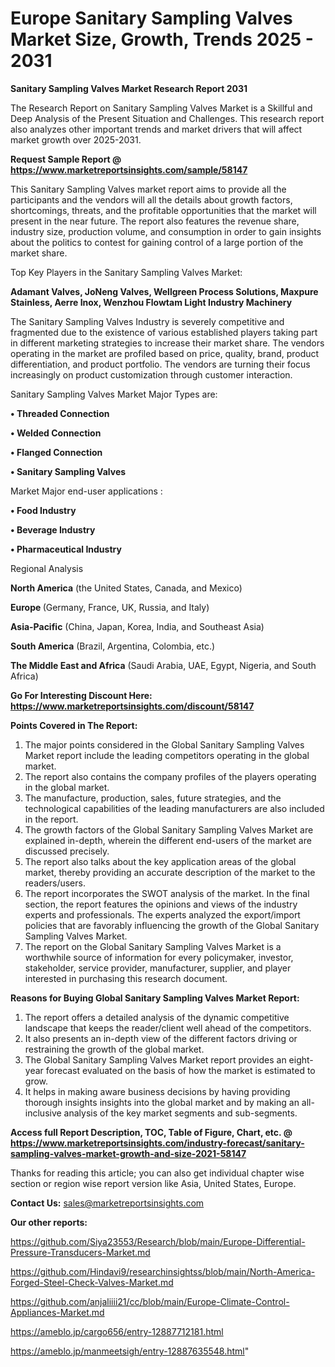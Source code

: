 # Europe Sanitary Sampling Valves Market Size, Growth, Trends 2025 - 2031

<strong>Sanitary Sampling Valves Market Research Report 2031</strong>

The Research Report on Sanitary Sampling Valves Market is a Skillful and Deep Analysis of the Present Situation and Challenges. This research report also analyzes other important trends and market drivers that will affect market growth over 2025-2031.

<strong>Request Sample Report @ <a href=https://www.marketreportsinsights.com/sample/58147>https://www.marketreportsinsights.com/sample/58147</a></strong>

This Sanitary Sampling Valves market report aims to provide all the participants and the vendors will all the details about growth factors, shortcomings, threats, and the profitable opportunities that the market will present in the near future. The report also features the revenue share, industry size, production volume, and consumption in order to gain insights about the politics to contest for gaining control of a large portion of the market share.

Top Key Players in the Sanitary Sampling Valves Market:

<strong>Adamant Valves, JoNeng Valves, Wellgreen Process Solutions, Maxpure Stainless, Aerre Inox, Wenzhou Flowtam Light Industry Machinery</strong>

The Sanitary Sampling Valves Industry is severely competitive and fragmented due to the existence of various established players taking part in different marketing strategies to increase their market share. The vendors operating in the market are profiled based on price, quality, brand, product differentiation, and product portfolio. The vendors are turning their focus increasingly on product customization through customer interaction.

Sanitary Sampling Valves Market Major Types are:

<strong>• Threaded Connection

• Welded Connection

• Flanged Connection

• Sanitary Sampling Valves</strong>

Market Major end-user applications :

<strong>• Food Industry

• Beverage Industry

• Pharmaceutical Industry</strong>

Regional Analysis

</u><strong><b>North America</b></strong> (the United States, Canada, and Mexico)

<strong><b>Europe </b></strong>(Germany, France, UK, Russia, and Italy)

<strong><b>Asia-Pacific</b></strong> (China, Japan, Korea, India, and Southeast Asia)

<strong><b>South America</b></strong> (Brazil, Argentina, Colombia, etc.)

<strong><b>The Middle East and Africa</b></strong> (Saudi Arabia, UAE, Egypt, Nigeria, and South Africa)

<strong>Go For Interesting Discount Here: <a href=https://www.marketreportsinsights.com/discount/58147>https://www.marketreportsinsights.com/discount/58147</a></strong>

<strong>Points Covered in The Report:</strong>
<ol>
  <li>The major points considered in the Global Sanitary Sampling Valves Market report include the leading competitors operating in the global market.</li>
  <li>The report also contains the company profiles of the players operating in the global market.</li>
  <li>The manufacture, production, sales, future strategies, and the technological capabilities of the leading manufacturers are also included in the report.</li>
  <li>The growth factors of the Global Sanitary Sampling Valves Market are explained in-depth, wherein the different end-users of the market are discussed precisely.</li>
  <li>The report also talks about the key application areas of the global market, thereby providing an accurate description of the market to the readers/users.</li>
  <li>The report incorporates the SWOT analysis of the market. In the final section, the report features the opinions and views of the industry experts and professionals. The experts analyzed the export/import policies that are favorably influencing the growth of the Global Sanitary Sampling Valves Market.</li>
  <li>The report on the Global Sanitary Sampling Valves Market is a worthwhile source of information for every policymaker, investor, stakeholder, service provider, manufacturer, supplier, and player interested in purchasing this research document.</li>
</ol>
<strong>Reasons for Buying Global Sanitary Sampling Valves Market Report:</strong>

<ol>
  <li>The report offers a detailed analysis of the dynamic competitive landscape that keeps the reader/client well ahead of the competitors.</li>
  <li>It also presents an in-depth view of the different factors driving or restraining the growth of the global market.</li>
  <li>The Global Sanitary Sampling Valves Market report provides an eight-year forecast evaluated on the basis of how the market is estimated to grow.</li>
  <li>It helps in making aware business decisions by having providing thorough insights insights into the global market and by making an all-inclusive analysis of the key market segments and sub-segments.</li>
</ol>
<strong>Access full Report Description, TOC, Table of Figure, Chart, etc. @ <a href=https://www.marketreportsinsights.com/industry-forecast/sanitary-sampling-valves-market-growth-and-size-2021-58147>https://www.marketreportsinsights.com/industry-forecast/sanitary-sampling-valves-market-growth-and-size-2021-58147</a></strong>


Thanks for reading this article; you can also get individual chapter wise section or region wise report version like Asia, United States, Europe.

<strong>Contact Us:</strong>
sales@marketreportsinsights.com

<strong>Our other reports:</strong>

<a href=https://github.com/Siya23553/Research/blob/main/Europe-Differential-Pressure-Transducers-Market.md>https://github.com/Siya23553/Research/blob/main/Europe-Differential-Pressure-Transducers-Market.md</a>

<a href=https://github.com/Hindavi9/researchinsightss/blob/main/North-America-Forged-Steel-Check-Valves-Market.md>https://github.com/Hindavi9/researchinsightss/blob/main/North-America-Forged-Steel-Check-Valves-Market.md</a>

<a href=https://github.com/anjaliiii21/cc/blob/main/Europe-Climate-Control-Appliances-Market.md>https://github.com/anjaliiii21/cc/blob/main/Europe-Climate-Control-Appliances-Market.md</a>

<a href=https://ameblo.jp/cargo656/entry-12887712181.html>https://ameblo.jp/cargo656/entry-12887712181.html</a>

<a href=https://ameblo.jp/manmeetsigh/entry-12887635548.html>https://ameblo.jp/manmeetsigh/entry-12887635548.html</a>"
